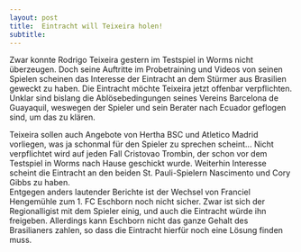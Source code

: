 ```yaml
---
layout: post
title:  Eintracht will Teixeira holen!
subtitle:  
---
```


Zwar konnte Rodrigo Teixeira gestern im Testspiel in Worms nicht überzeugen. Doch seine Auftritte im Probetraining und Videos von seinen Spielen scheinen das Interesse der Eintracht an dem Stürmer aus Brasilien geweckt zu haben. Die Eintracht möchte Teixeira jetzt offenbar verpflichten. Unklar sind bislang die Ablösebedingungen seines Vereins Barcelona de Guayaquil, weswegen der Spieler und sein Berater nach Ecuador geflogen sind, um das zu klären.

Teixeira sollen auch Angebote von Hertha BSC und Atletico Madrid vorliegen, was ja schonmal für den Spieler zu sprechen scheint... Nicht verpflichtet wird auf jeden Fall Cristovao Trombin, der schon vor dem Testspiel in Worms nach Hause geschickt wurde. Weiterhin Interesse scheint die Eintracht an den beiden St. Pauli-Spielern Nascimento und Cory Gibbs zu haben.  
Entgegen anders lautender Berichte ist der Wechsel von Franciel Hengemühle zum 1. FC Eschborn noch nicht sicher. Zwar ist sich der Regionalligist mit dem Spieler einig, und auch die Eintracht würde ihn freigeben. Allerdings kann Eschborn nicht das ganze Gehalt des Brasilianers zahlen, so dass die Eintracht hierfür noch eine Lösung finden muss.
